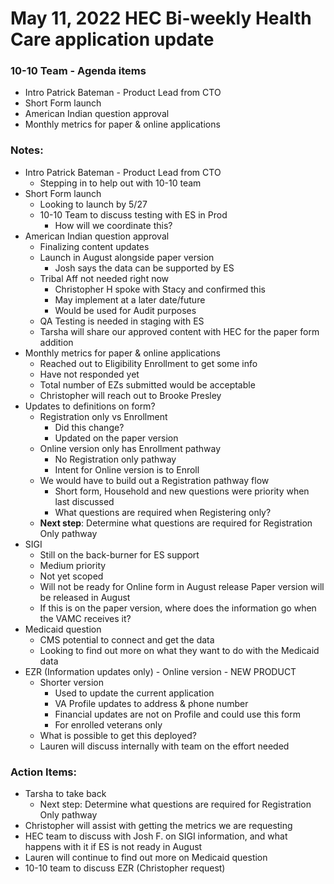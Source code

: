 # May 11, 2022 HEC Bi-weekly Health Care application update


### 10-10 Team - Agenda items
- Intro Patrick Bateman - Product Lead from CTO
- Short Form launch
- American Indian question approval
- Monthly metrics for paper & online applications


### Notes:
- Intro Patrick Bateman - Product Lead from CTO
     - Stepping in to help out with 10-10 team
- Short Form launch
     - Looking to launch by 5/27
     - 10-10 Team to discuss testing with ES in Prod
          - How will we coordinate this?
- American Indian question approval
     - Finalizing content updates
     - Launch in August alongside paper version
          - Josh says the data can be supported by ES
     - Tribal Aff not needed right now
          - Christopher H spoke with Stacy and confirmed this
          - May implement at a later date/future
          - Would be used for Audit purposes
     - QA Testing is needed in staging with ES
     - Tarsha will share our approved content with HEC for the paper form addition
- Monthly metrics for paper & online applications
     - Reached out to Eligibility Enrollment to get some info
     - Have not responded yet
     - Total number of EZs submitted would be acceptable
     - Christopher will reach out to Brooke Presley
- Updates to definitions on form?
     - Registration only vs Enrollment
          - Did this change?
          - Updated on the paper version
     - Online version only has Enrollment pathway
          - No Registration only pathway
          - Intent for Online version is to Enroll
     - We would have to build out a Registration pathway flow
          - Short form, Household and new questions were priority when last discussed
          - What questions are required when Registering only?
     - **Next step**: Determine what questions are required for Registration Only pathway
- SIGI
     - Still on the back-burner for ES support
     - Medium priority
     - Not yet scoped
     - Will not be ready for Online form in August release
Paper version will be released in August
     - If this is on the paper version, where does the information go when the VAMC receives it?
- Medicaid question
     - CMS potential to connect and get the data
     - Looking to find out more on what they want to do with the Medicaid data
- EZR (Information updates only) - Online version - NEW PRODUCT
     - Shorter version
          - Used to update the current application
          - VA Profile updates to address & phone number
          - Financial updates are not on Profile and could use this form
          - For enrolled veterans only
     - What is possible to get this deployed?
     - Lauren will discuss internally with team on the effort needed


### Action Items:
- Tarsha to take back 
     - Next step: Determine what questions are required for Registration Only pathway
- Christopher will assist with getting the metrics we are requesting
- HEC team to discuss with Josh F. on SIGI information, and what happens with it if ES is not ready in August
- Lauren will continue to find out more on Medicaid question
- 10-10 team to discuss EZR (Christopher request)
